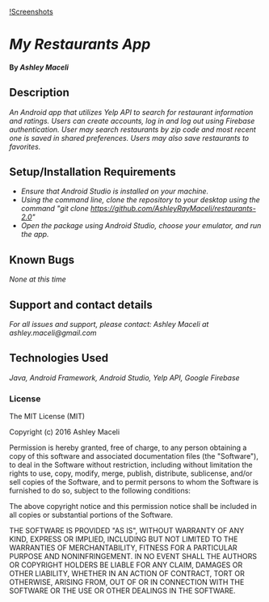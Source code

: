 [!Screenshots](restaurant_app_screenshots.jpg)

# _My Restaurants App_

#### By _**Ashley Maceli**_

## Description

_An Android app that utilizes Yelp API to search for restaurant information and ratings. Users can create accounts, log in and log out using Firebase authentication. User may search restaurants by zip code and most recent one is saved in shared preferences. Users may also save restaurants to favorites._

## Setup/Installation Requirements

* _Ensure that Android Studio is installed on your machine._
* _Using the command line, clone the repository to your desktop using the command "git clone https://github.com/AshleyRayMaceli/restaurants-2.0"_
* _Open the package using Android Studio, choose your emulator, and run the app._

## Known Bugs

_None at this time_

## Support and contact details

_For all issues and support, please contact:
Ashley Maceli at ashley.maceli@gmail.com_

## Technologies Used

_Java, Android Framework, Android Studio, Yelp API, Google Firebase_

### License

The MIT License (MIT)

Copyright (c) 2016 Ashley Maceli

Permission is hereby granted, free of charge, to any person obtaining a copy
of this software and associated documentation files (the "Software"), to deal
in the Software without restriction, including without limitation the rights
to use, copy, modify, merge, publish, distribute, sublicense, and/or sell
copies of the Software, and to permit persons to whom the Software is
furnished to do so, subject to the following conditions:

The above copyright notice and this permission notice shall be included in all
copies or substantial portions of the Software.

THE SOFTWARE IS PROVIDED "AS IS", WITHOUT WARRANTY OF ANY KIND, EXPRESS OR
IMPLIED, INCLUDING BUT NOT LIMITED TO THE WARRANTIES OF MERCHANTABILITY,
FITNESS FOR A PARTICULAR PURPOSE AND NONINFRINGEMENT. IN NO EVENT SHALL THE
AUTHORS OR COPYRIGHT HOLDERS BE LIABLE FOR ANY CLAIM, DAMAGES OR OTHER
LIABILITY, WHETHER IN AN ACTION OF CONTRACT, TORT OR OTHERWISE, ARISING FROM,
OUT OF OR IN CONNECTION WITH THE SOFTWARE OR THE USE OR OTHER DEALINGS IN THE
SOFTWARE.